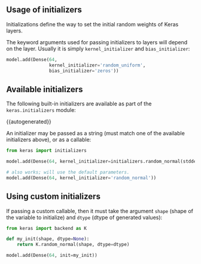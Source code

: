 ## Usage of initializers

Initializations define the way to set the initial random weights of Keras layers.

The keyword arguments used for passing initializers to layers will depend on the layer. Usually it is simply `kernel_initializer` and `bias_initializer`:

```python
model.add(Dense(64,
                kernel_initializer='random_uniform',
                bias_initializer='zeros'))
```

## Available initializers

The following built-in initializers are available as part of the `keras.initializers` module:

{{autogenerated}}


An initializer may be passed as a string (must match one of the available initializers above), or as a callable:

```python
from keras import initializers

model.add(Dense(64, kernel_initializer=initializers.random_normal(stddev=0.01)))

# also works; will use the default parameters.
model.add(Dense(64, kernel_initializer='random_normal'))
```


## Using custom initializers

If passing a custom callable, then it must take the argument `shape` (shape of the variable to initialize) and `dtype` (dtype of generated values):

```python
from keras import backend as K

def my_init(shape, dtype=None):
    return K.random_normal(shape, dtype=dtype)

model.add(Dense(64, init=my_init))
```
